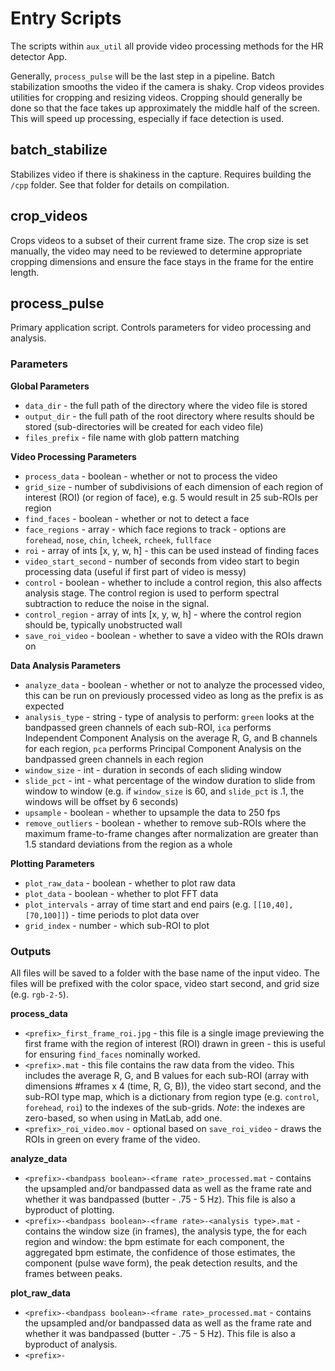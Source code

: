 # Entry Scripts

The scripts within `aux_util` all provide video processing methods for the HR detector App.

Generally, `process_pulse` will be the last step in a pipeline.  Batch stabilization
smooths the video if the camera is shaky.  Crop videos provides utilities for cropping
and resizing videos.  Cropping should generally be done so that the face takes up approximately
the middle half of the screen.  This will speed up processing, especially if face detection is used.

## batch_stabilize

Stabilizes video if there is shakiness in the capture.  Requires building the `/cpp` folder.  See that folder for
details on compilation.

## crop_videos

Crops videos to a subset of their current frame size.  The crop size is set manually, the video may need to be
reviewed to determine appropriate cropping dimensions and ensure the face stays in the frame for the entire length.

## process_pulse

Primary application script.  Controls parameters for video processing and analysis.

### Parameters

**Global Parameters**
* `data_dir` - the full path of the directory where the video file is stored
* `output_dir` - the full path of the root directory where results should be stored (sub-directories will be created for each video file)
* `files_prefix` - file name with glob pattern matching

**Video Processing Parameters**
* `process_data` - boolean - whether or not to process the video
* `grid_size` - number of subdivisions of each dimension of each region of interest (ROI) (or region of face), e.g. 5 would result in 25 sub-ROIs per region
* `find_faces` - boolean - whether or not to detect a face
* `face_regions` - array - which face regions to track - options are `forehead`, `nose`, `chin`, `lcheek`, `rcheek`, `fullface`
* `roi` - array of ints [x, y, w, h] - this can be used instead of finding faces
* `video_start_second` - number of seconds from video start to begin processing data (useful if first part of video is messy)
* `control` - boolean - whether to include a control region, this also affects analysis stage.  The control region is used to perform spectral subtraction to reduce the noise in the signal.
* `control_region` - array of ints [x, y, w, h] - where the control region should be, typically unobstructed wall
* `save_roi_video` - boolean - whether to save a video with the ROIs drawn on

**Data Analysis Parameters**
* `analyze_data` - boolean - whether or not to analyze the processed video, this can be run on previously processed video as long as the prefix is as expected
* `analysis_type` - string - type of analysis to perform: `green` looks at the bandpassed green channels of each sub-ROI, `ica` performs Independent Component Analysis on the average R, G, and B channels for each region, `pca` performs Principal Component Analysis on the bandpassed green channels in each region
* `window_size` - int - duration in seconds of each sliding window
* `slide_pct` - int - what percentage of the window duration to slide from window to window (e.g. if `window_size` is 60, and `slide_pct` is .1, the windows will be offset by 6 seconds)
* `upsample` - boolean - whether to upsample the data to 250 fps
* `remove_outliers` - boolean - whether to remove sub-ROIs where the maximum frame-to-frame changes after normalization are greater than 1.5 standard deviations from the region as a whole

**Plotting Parameters**
* `plot_raw_data` - boolean - whether to plot raw data
* `plot_data` - boolean - whether to plot FFT data
* `plot_intervals` - array of time start and end pairs (e.g. `[[10,40], [70,100]]`) - time periods to plot data over
* `grid_index` - number - which sub-ROI to plot

### Outputs

All files will be saved to a folder with the base name of the input video.  The files will
be prefixed with the color space, video start second, and grid size (e.g. `rgb-2-5`).

**process_data**
* `<prefix>_first_frame_roi.jpg` - this file is a single image previewing the first frame with the region of interest (ROI) drawn in green - this is useful for ensuring `find_faces` nominally worked.
* `<prefix>.mat` - this file contains the raw data from the video.  This includes the average R, G, and B values for each sub-ROI (array with dimensions #frames x 4 (time, R, G, B)), the video start second, and the sub-ROI type map, which is a dictionary from region type (e.g. `control`, `forehead`, `roi`) to the indexes of the sub-grids. *Note*: the indexes are zero-based, so when using in MatLab, add one.
* `<prefix>_roi_video.mov` - optional based on `save_roi_video` - draws the ROIs in green on every frame of the video.

**analyze_data**
* `<prefix>-<bandpass boolean>-<frame rate>_processed.mat` - contains the upsampled and/or bandpassed data as well as the frame rate and whether it was bandpassed (butter - .75 - 5 Hz).  This file is also a byproduct of plotting.
* `<prefix>-<bandpass boolean>-<frame rate>-<analysis type>.mat` - contains the window size (in frames), the analysis type, the for each region and window: the bpm estimate for each component, the aggregated bpm estimate, the confidence of those estimates, the component (pulse wave form), the peak detection results, and the frames between peaks.

**plot_raw_data**
* `<prefix>-<bandpass boolean>-<frame rate>_processed.mat` - contains the upsampled and/or bandpassed data as well as the frame rate and whether it was bandpassed (butter - .75 - 5 Hz).  This file is also a byproduct of analysis.
* `<prefix>-`
